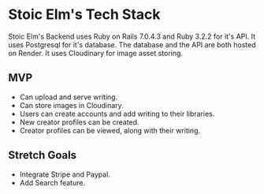 # Stoic Elm's Tech Stack

Stoic Elm's Backend uses Ruby on Rails 7.0.4.3 and Ruby 3.2.2 for it's API.
It uses Postgresql for it's database.
The database and the API are both hosted on Render.
It uses Cloudinary for image asset storing.

## MVP

- Can upload and serve writing.
- Can store images in Cloudinary.
- Users can create accounts and add writing to their libraries.
- New creator profiles can be created.
- Creator profiles can be viewed, along with their writing.

## Stretch Goals
- Integrate Stripe and Paypal.
- Add Search feature.
